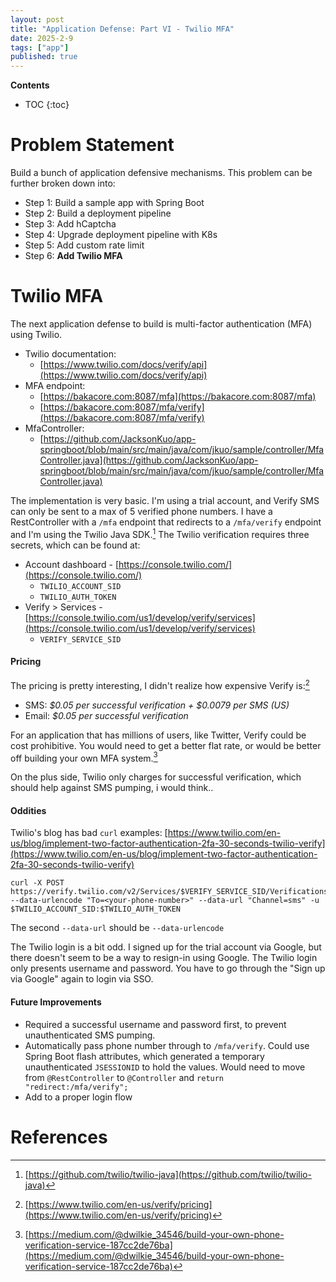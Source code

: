 ```yaml
---
layout: post
title: "Application Defense: Part VI - Twilio MFA"
date: 2025-2-9
tags: ["app"]
published: true
---
```


**Contents**
* TOC
{:toc}

# Problem Statement
Build a bunch of application defensive mechanisms. This problem can be further broken down into:

* Step 1: Build a sample app with Spring Boot
* Step 2: Build a deployment pipeline
* Step 3: Add hCaptcha
* Step 4: Upgrade deployment pipeline with K8s
* Step 5: Add custom rate limit
* Step 6: **Add Twilio MFA**

# Twilio MFA
The next application defense to build is multi-factor authentication (MFA) using Twilio. 

* Twilio documentation: 
    * [https://www.twilio.com/docs/verify/api](https://www.twilio.com/docs/verify/api)
* MFA endpoint: 
    * [https://bakacore.com:8087/mfa](https://bakacore.com:8087/mfa)
    * [https://bakacore.com:8087/mfa/verify](https://bakacore.com:8087/mfa/verify)
* MfaController: 
    * [https://github.com/JacksonKuo/app-springboot/blob/main/src/main/java/com/jkuo/sample/controller/MfaController.java](https://github.com/JacksonKuo/app-springboot/blob/main/src/main/java/com/jkuo/sample/controller/MfaController.java)

The implementation is very basic. I'm using a trial account, and Verify SMS can only be sent to a max of 5 verified phone numbers. I have a RestController with a `/mfa` endpoint that redirects to a `/mfa/verify` endpoint and I'm using the Twilio Java SDK.[^1] The Twilio verification requires three secrets, which can be found at:
* Account dashboard - [https://console.twilio.com/](https://console.twilio.com/)
    * `TWILIO_ACCOUNT_SID`
    * `TWILIO_AUTH_TOKEN`
* Verify > Services - [https://console.twilio.com/us1/develop/verify/services](https://console.twilio.com/us1/develop/verify/services)
    * `VERIFY_SERVICE_SID`

#### Pricing
The pricing is pretty interesting, I didn't realize how expensive Verify is:[^2]

* SMS: *$0.05 per successful verification + $0.0079 per SMS (US)*
* Email: *$0.05 per successful verification*

For an application that has millions of users, like Twitter, Verify could be cost prohibitive. You would need to get a better flat rate, or would be better off building your own MFA system.[^3]

On the plus side, Twilio only charges for successful verification, which should help against SMS pumping, i would think..

#### Oddities
Twilio's blog has bad `curl` examples: [https://www.twilio.com/en-us/blog/implement-two-factor-authentication-2fa-30-seconds-twilio-verify](https://www.twilio.com/en-us/blog/implement-two-factor-authentication-2fa-30-seconds-twilio-verify)

```
curl -X POST https://verify.twilio.com/v2/Services/$VERIFY_SERVICE_SID/Verifications --data-urlencode "To=<your-phone-number>" --data-url "Channel=sms" -u $TWILIO_ACCOUNT_SID:$TWILIO_AUTH_TOKEN
```

The second `--data-url` should be `--data-urlencode`

The Twilio login is a bit odd. I signed up for the trial account via Google, but there doesn't seem to be a way to resign-in using Google. The Twilio login only presents username and password. You have to go through the "Sign up via Google" again to login via SSO. 

#### Future Improvements
* Required a successful username and password first, to prevent unauthenticated SMS pumping. 
* Automatically pass phone number through to `/mfa/verify`. Could use Spring Boot flash attributes, which generated a temporary unauthenticated `JSESSIONID` to hold the values. Would need to move from `@RestController` to `@Controller` and `return "redirect:/mfa/verify";`
* Add to a proper login flow

# References
[^1]: [https://github.com/twilio/twilio-java](https://github.com/twilio/twilio-java)

[^2]: [https://www.twilio.com/en-us/verify/pricing](https://www.twilio.com/en-us/verify/pricing)

[^3]: [https://medium.com/@dwilkie_34546/build-your-own-phone-verification-service-187cc2de76ba](https://medium.com/@dwilkie_34546/build-your-own-phone-verification-service-187cc2de76ba)